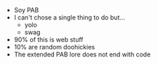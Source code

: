 - Soy PAB
- I can't chose a single thing to do but...
   - yolo
   - swag
- 90% of this is web stuff
- 10% are random doohickies
- The extended PAB lore does not end with code

<!---
PabRhapsody/PabRhapsody is a ✨ special ✨ repository because its `README.md` (this file) appears on your GitHub profile.
You can click the Preview link to take a look at your changes.
--->
